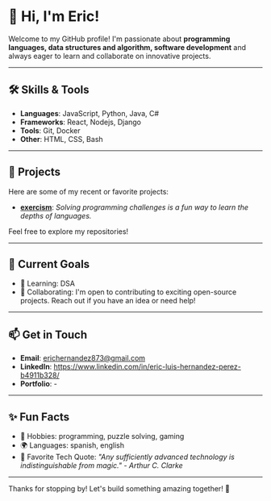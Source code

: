 # 👋 Hi, I'm Eric!

Welcome to my GitHub profile! I'm passionate about **programming languages, data structures and algorithm, software development** and always eager to learn and collaborate on innovative projects.

---

## 🛠️ Skills & Tools
- **Languages**: JavaScript, Python, Java, C#
- **Frameworks**: React, Nodejs, Django
- **Tools**: Git, Docker
- **Other**: HTML, CSS, Bash

---

## 🚀 Projects
Here are some of my recent or favorite projects:

- **[exercism](https://github.com/ericluis12122/exercism)**: *Solving programming challenges is a fun way to learn the depths of languages.*

Feel free to explore my repositories!

---

## 🎯 Current Goals
- 🌱 Learning: DSA
- 🌟 Collaborating: I'm open to contributing to exciting open-source projects. Reach out if you have an idea or need help!

---

## 📫 Get in Touch
- **Email**: erichernandez873@gmail.com
- **LinkedIn**: https://www.linkedin.com/in/eric-luis-hernandez-perez-b4911b328/
- **Portfolio**: -

---

## ✨ Fun Facts
- 🎨 Hobbies: programming, puzzle solving, gaming
- 🌍 Languages: spanish, english
- 🌟 Favorite Tech Quote: *"Any sufficiently advanced technology is indistinguishable from magic." - Arthur C. Clarke*

---

Thanks for stopping by! Let's build something amazing together! 🚀

